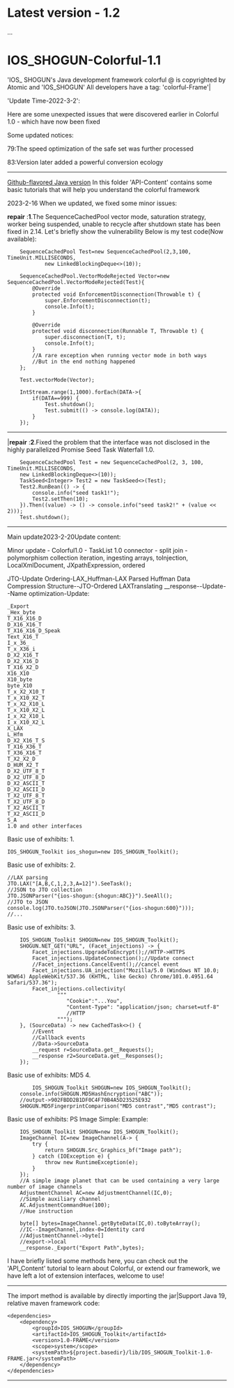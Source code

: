 # Latest version - 1.2
...
# IOS_SHOGUN-Colorful-1.1

'IOS_ SHOGUN's Java development framework colorful @ is copyrighted by Atomic and 'IOS_SHOGUN' All developers have a tag: 'colorful-Frame'|

'Update Time-2022-3-2':

Here are some unexpected issues that were discovered earlier in Colorful 1.0 - which have now been fixed

Some updated notices:

79:The speed optimization of the safe set was further processed

83:Version later added a powerful conversion ecology

---------

[Github-flavored Java version](https://github.com/Atomicntege/IOS_SHOGUN/)
In this folder 'API-Content' contains some basic tutorials that will help you understand the colorful framework

2023-2-16 When we updated, we fixed some minor issues:

**repair** :**1**.The SequenceCachedPool vector mode, saturation strategy, worker being suspended, unable to recycle after shutdown state has been fixed in 2.14.
Let's briefly show the vulnerability Below is my test code(Now available):

        SequenceCachedPool Test=new SequenceCachedPool(2,3,100, TimeUnit.MILLISECONDS,
                new LinkedBlockingDeque<>(10));

        SequenceCachedPool.VectorModeRejected Vector=new SequenceCachedPool.VectorModeRejected(Test){
            @Override
            protected void EnforcementDisconnection(Throwable t) {
                super.EnforcementDisconnection(t);
                console.Info(t);
            }

            @Override
            protected void disconnection(Runnable T, Throwable t) {
                super.disconnection(T, t);
                console.Info(t);
            }
            //A rare exception when running vector mode in both ways
            //But in the end nothing happened
        };
        
        Test.vectorMode(Vector);
        
        IntStream.range(1,1000).forEach(DATA->{
            if(DATA==999) {
                Test.shutdown();
                Test.submit(() -> console.log(DATA));
            }
        });
----------------
|**repair** :**2**.Fixed the problem that the interface was not disclosed in the highly parallelized Promise Seed Task Waterfall 1.0.

        SequenceCachedPool Test = new SequenceCachedPool(2, 3, 100, TimeUnit.MILLISECONDS,
        new LinkedBlockingDeque<>(10));
        TaskSeed<Integer> Test2 = new TaskSeed<>(Test);
        Test2.RunBean(() -> {
            console.info("seed task1!");
            Test2.setThen(10);
        }).Then((value) -> () -> console.info("seed task2!" + (value << 2)));
        Test.shutdown();
----------------
Main update2023-2-20Update content:

Minor update - Colorful1.0 - TaskList 1.0 connector - split join - polymorphism collection iteration, ingesting arrays, toInjection, LocalXmlDocument, JXpathExpression, ordered

JTO-Update Ordering-LAX_Huffman-LAX Parsed Huffman Data Compression Structure--JTO-Ordered LAXTranslating
__response--Update--Name optimization-Update:

    _Export
    _Hex_byte
    T_X16_X16_D
    D_X16_X16_T
    T_X16_X16_D_Speak
    Text_X16_T
    I_x_36_
    T_x_X36_i
    D_X2_X16_T
    D_X2_X16_D
    T_X16_X2_D
    X16_X10
    X10_byte
    byte_X10
    T_x_X2_X10_T
    T_x_X10_X2_T
    T_x_X2_X10_L
    T_x_X10_X2_L
    I_x_X2_X10_L
    I_x_X10_X2_L
    X_LAX
    L_Hfm
    D_X2_X16_T_S
    T_X16_X36_T
    T_X36_X16_T
    T_X2_X2_D
    D_HUM_X2_T
    D_X2_UTF_8_T
    D_X2_UTF_8_D
    D_X2_ASCII_T
    D_X2_ASCII_D
    T_X2_UTF_8_T
    T_X2_UTF_8_D
    T_X2_ASCII_T
    T_X2_ASCII_D
    S_A
    1.0 and other interfaces

Basic use of exhibits:
1.

    IOS_SHOGUN_Toolkit ios_shogun=new IOS_SHOGUN_Toolkit();

Basic use of exhibits:
2.

    //LAX parsing
    JTO.LAX("[A,B,C,1,2,3,A=12]").SeeTask();
    //JSON to JTO collection
    JTO.JSONParser("{ios-shogun:{shogun:ABC}}").SeeAll();
    //JTO to JSON
    console.log(JTO.toJSON(JTO.JSONParser("{ios-shogun:600}")));
    //...

Basic use of exhibits:
3.

        IOS_SHOGUN_Toolkit SHOGUN=new IOS_SHOGUN_Toolkit();
        SHOGUN.NET_GET("URL", (Facet_injections) -> {
            Facet_injections.UpgradeToEncrypt();//HTTP->HTTPS
            Facet_injections.UpdateConnection();//Update connect
            //Facet_injections.CancelEvent();//cancel event
            Facet_injections.UA_injection("Mozilla/5.0 (Windows NT 10.0; WOW64) AppleWebKit/537.36 (KHTML, like Gecko) Chrome/101.0.4951.64 Safari/537.36");
            Facet_injections.collectivity(
                    """
                       "Cookie":"...You",
                       "Content-Type": "application/json; charset=utf-8"
                       //HTTP    
                    """);
        }, (SourceData) -> new CachedTask<>() {
            //Event
            //Callback events
            //Data->SourceData
            __request r=SourceData.get__Requests();
            __response r2=SourceData.get__Responses();
        });

Basic use of exhibits:
MD5 4.

            IOS_SHOGUN_Toolkit SHOGUN=new IOS_SHOGUN_Toolkit();
        console.info(SHOGUN.MD5HashEncryption("ABC"));
        //output->902FBDD2B1DF0C4F70B4A5D23525E932
        SHOGUN.MD5FingerprintComparison("MD5 contrast","MD5 contrast");

Basic use of exhibits:
PS Image Simple: Example:

        IOS_SHOGUN_Toolkit SHOGUN=new IOS_SHOGUN_Toolkit();
        ImageChannel IC=new ImageChannel(A-> {
            try {
                return SHOGUN.Src_Graphics_bf("Image path");
            } catch (IOException e) {
                throw new RuntimeException(e);
            }
        });
        //A simple image planet that can be used containing a very large number of image channels
        AdjustmentChannel AC=new AdjustmentChannel(IC,0);
        //Simple auxiliary channel
        AC.AdjustmentCommandHue(100);
        //Hue instruction

        byte[] bytes=ImageChannel.getByteData(IC,0).toByteArray();
        //IC--ImageChannel,index-0=Identity card
        //AdjustmentChannel->byte[]
        //export->local
        __response._Export("Export Path",bytes);

I have briefly listed some methods here, you can check out the 'API_Content' tutorial to learn about Colorful, or extend our framework, we have left a lot of extension interfaces, welcome to use!

-----

The import method is available by directly importing the jar|Support Java 19, relative maven framework code:

    <dependencies>
        <dependency>
            <groupId>IOS_SHOGUN</groupId>
            <artifactId>IOS_SHOGUN_Toolkit</artifactId>
            <version>1.0-FRAME</version>
            <scope>system</scope>
            <systemPath>${project.basedir}/lib/IOS_SHOGUN_Toolkit-1.0-FRAME.jar</systemPath>
        </dependency>
    </dependencies>

-----
   
